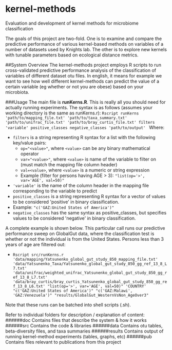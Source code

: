 # kernel-methods
Evaluation and development of kernel methods for microbiome classification

The goals of this project are two-fold. One is to examine and compare the predictive performance of various kernel-based methods on variables of a number of datasets used by Knights lab. The other is to explore new kernels with tunable parameters based on ecological distance metrics. 

##System Overview
The kernel-methods project employs R scripts to run cross-validated predictive performance analysis of the classification of variables of different dataset otu files. In english, it means for example we want to see how well different kernel-methods can predict the value of a certain variable (eg whether or not you are obese) based on your microbiota.

###Usage
The main file is **runKerns.R**. This is really all you should need for actually running experiments. The syntax is as follows (assumes your working directory is the same as runKerns.r):
`Rscript runKerns 'path/to/mapping_file.txt' 'path/to/taxa_summary.txt' 'path/to/unifrac_file.txt' 'path/to/bray_curtis_file.txt' filters 'variable' positive_classes negative_classes 'path/to/output' `
Where:
* `filters` is a string representing R syntax for a list with the following key/value pairs:
  * `op="<value>"`, where `<value>` can be any binary mathematical operator
  * `var="<value>"`, where `<value>` is name of the variable to filter on (must match the mapping file column header)
  * `val=<value>`, where `<value>` is a numeric or string expression
  * Example (filter for persons having AGE > 3): `"list(op='>', var='AGE', val=50)"`
* `'variable'` is the name of the column header in the mapping file corresponding to the variable to predict
* `positive_classes` is a string representing R syntax for a vector of values to be considered 'positive' in binary classification.
 * Example: `"c('GAZ:United States of America')"`
* `negative_classes` has the same syntax as positive_classes, but specifies values to be considered 'negative' in binary classification.

A complete example is shown below. This particular call runs our predictive performance sweep on GlobalGut data, where the classification test is whether or not the individual is from the United States. Persons less than 3 years of age are filtered out:
* `Rscript src/runKerns.r 'data/mapping/Yatsunenko_global_gut_study_850_mapping_file.txt' 'data/Yatsunenko_Taxa/Yatsunenko_global_gut_study_850_gg_ref_13_8_L7.txt' 'data/unifrac/weighted_unifrac_Yatsunenko_global_gut_study_850_gg_ref_13_8_L7.txt' 'data/bray_curtis/bray_curtis_Yatsunenko_global_gut_study_850_gg_ref_13_8_L6.txt' "list(op='>', var='AGE', val=50)" 'COUNTRY' "c('GAZ:United States of America')" "c('GAZ:Malawi', 'GAZ:Venezuela')" "results/GlobalGut_WesternVsNon_AgeOver3"`

Note that these runs can be batched into shell scripts (.sh).


Refer to individual folders for description / explanation of content:
######doc
Contains files that describe the system & how it works
######src
Contains the code & libraries
######data
Contains otu tables, beta-diversity files, and taxa summaries
######results
Contains output of running kernel-method experiments (tables, graphs, etc)
######pub
Contains files relevant to publications from this project
